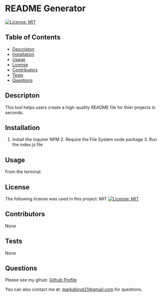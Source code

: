 
# README Generator
[![License: MIT](https://img.shields.io/badge/License-MIT-yellow.svg)](https://opensource.org/licenses/MIT)
    
## Table of Contents
* [Descripton](#description)
* [Installation](#installation)
* [Usage](#usage)
* [License](#license)
* [Contributors](#contributors)
* [Tests](#tests)
* [Questions](#questions)

## Descripton
This tool helps users create a high-quality README file for thier projects in seconds.

## Installation
1. Install the inquirer NPM 2. Require the File System node package 3. Run the index.js file

## Usage
From the terminal.

## License
The following license was used in this project: MIT
[![License: MIT](https://img.shields.io/badge/License-MIT-yellow.svg)](https://opensource.org/licenses/MIT)


## Contributors
None

## Tests
None

## Questions
Please see my gihub: [Github Profile](https://github.com/m-llo)

You can also contact me at: markalloyd21@gmail.com for questions.
       